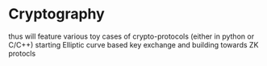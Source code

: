 # Cryptography
thus will feature various toy cases of crypto-protocols (either in python or C/C++) starting Elliptic curve based key exchange and building towards ZK protocls
